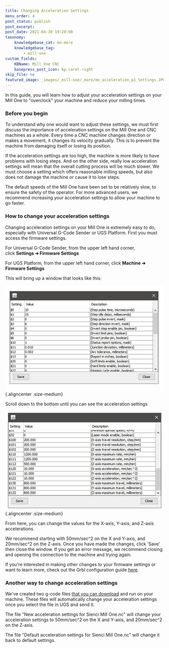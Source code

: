 ```yaml
---
title: Changing Acceleration Settings
menu_order: 4
post_status: publish
post_excerpt: 
post_date: 2021-04-30 19:20:00
taxonomy:
    knowledgebase_cat: mo-more
    knowledgebase_tag:
        - mill-one
custom_fields:
    KBName: Mill One CNC
    basepress_post_icon: bp-caret-right
skip_file: no
featured_image: _images/_mill-one/_more/mo_acceleration_p1_Settings.JPG
---
```


In this guide, you will learn how to adjust your acceleration settings on your Mill One to "overclock" your machine and reduce your milling times.

### Before you begin

To understand why one would want to adjust these settings, we must first discuss the importance of acceleration settings on the Mill One and CNC machines as a whole. Every time a CNC machine changes direction or makes a movement, it changes its velocity gradually. This is to prevent the machine from damaging itself or losing its position.

If the acceleration settings are too high, the machine is more likely to have problems with losing steps. And on the other side, really low acceleration settings will mean that the overall cutting process will be much slower. We must choose a setting which offers reasonable milling speeds, but also does not damage the machine or cause it to lose steps.

The default speeds of the Mill One have been set to be relatively slow, to ensure the safety of the operator. For more advanced users, we recommend increasing your acceleration settings to allow your machine to go faster.

### How to change your acceleration settings

Changing acceleration settings on your Mill One is extremely easy to do, especially with Universal G-Code Sender or UGS Platform. First you must access the firmware settings.

For Universal G-Code Sender, from the upper left hand corner, click <b>Settings ➜ Firmware Settings</b>

For UGS Platform, from the upper left hand corner, click <b>Machine ➜ Firmware Settings</b>

This will bring up a window that looks like this:

![](/_images/_mill-one/_more/mo_acceleration_p1_Settings.JPG){.aligncenter .size-medium}

Scroll down to the bottom until you can see the acceleration settings

![](/_images/_mill-one/_more/mo_acceleration_p2_ScrolledSett.JPG){.aligncenter .size-medium}

From here, you can change the values for the X-axis, Y-axis, and Z-axis accelerations.

We recommend starting with 50mm/sec^2 on the X and Y-axis, and 20mm/sec^2 on the Z-axis. Once you have made the changes, click 'Save' then close the window. If you get an error message, we recommend closing and opening the connection to the machine and trying again.

If you're interested in making other changes to your firmware settings or want to learn more, check out the Grbl configuration guide <a href="https://github.com/gnea/grbl/wiki/Grbl-v1.1-Configuration" target="_blank" rel="noopener">here</a>.

### Another way to change acceleration settings

We've created two g-code files <a href="https://resources.sienci.com/wp-content/uploads/2021/05/Acceleration-Setting-Changing-Gcode.zip">that you can download</a> and run on your machine. These files will automatically change your acceleration settings once you select the file in UGS and send it.

The file "New acceleration settings for Sienci Mill One.nc" will change your acceleration settings to 50mm/sec^2 on the X and Y-axis, and 20mm/sec^2 on the Z-axis.

The file "Default acceleration settings for Sienci Mill One.nc" will change it back to default settings.
